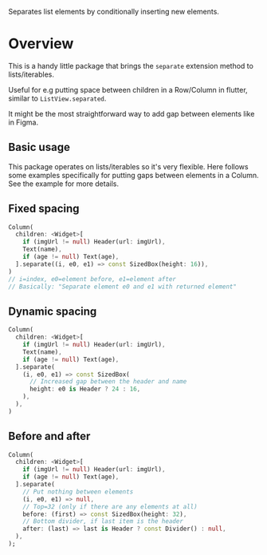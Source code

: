 Separates list elements by conditionally inserting new elements.

# Overview

This is a handy little package that brings the `separate` extension method to lists/iterables.

Useful for e.g putting space between children in a Row/Column in flutter, similar to `ListView.separated`.

It might be the most straightforward way to add gap between elements like in Figma.

## Basic usage

This package operates on lists/iterables so it's very flexible. Here follows some examples specifically for putting gaps between elements in a Column.
See the example for more details.

## Fixed spacing

```dart
Column(
  children: <Widget>[
    if (imgUrl != null) Header(url: imgUrl),
    Text(name),
    if (age != null) Text(age),
  ].separate((i, e0, e1) => const SizedBox(height: 16)),
)
// i=index, e0=element before, e1=element after
// Basically: "Separate element e0 and e1 with returned element"
```

## Dynamic spacing

```dart
Column(
  children: <Widget>[
    if (imgUrl != null) Header(url: imgUrl),
    Text(name),
    if (age != null) Text(age),
  ].separate(
    (i, e0, e1) => const SizedBox(
      // Increased gap between the header and name
      height: e0 is Header ? 24 : 16,
    ),
  ),
)
```

## Before and after

```dart
Column(
  children: <Widget>[
    if (imgUrl != null) Header(url: imgUrl),
    if (age != null) Text(age),
  ].separate(
    // Put nothing between elements
    (i, e0, e1) => null,
    // Top=32 (only if there are any elements at all)
    before: (first) => const SizedBox(height: 32),
    // Bottom divider, if last item is the header
    after: (last) => last is Header ? const Divider() : null,
  ),
);
```